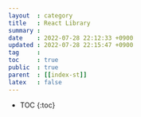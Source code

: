 ```yaml
---
layout  : category
title   : React Library
summary : 
date    : 2022-07-28 22:12:33 +0900
updated : 2022-07-28 22:15:47 +0900
tag     : 
toc     : true
public  : true
parent  : [[index-st]]
latex   : false
---
```

* TOC
{:toc}

